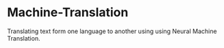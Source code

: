 # Machine-Translation
Translating text form one language to another using using Neural Machine Translation.
